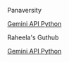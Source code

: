 
Panaversity

[Gemini API Python](https://colab.research.google.com/github/panaversity/learn-applied-generative-ai-fundamentals/blob/main/22_langchain_ecosystem/langchain/-01_gemini_standalone/Gemini_API_python.ipynb)

Raheela's Guthub

[Gemini API Python](https://colab.research.google.com/github/panaversity/learn-applied-generative-ai-fundamentals/blob/main/22_langchain_ecosystem/langchain/-01_gemini_standalone/Gemini_API_python.ipynb#scrollTo=e_S2uOS6q86L)
